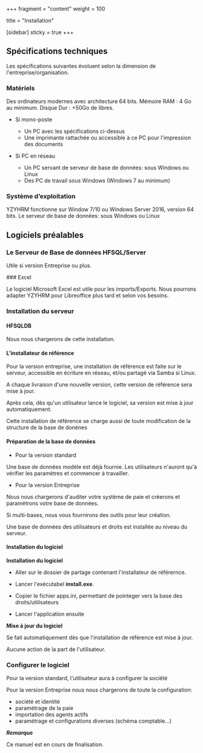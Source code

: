 +++
fragment = "content"
weight = 100

title = "Installation"

[sidebar]
  sticky = true
+++

## Spécifications techniques

Les spécifications suivantes évoluent selon la dimension de l'entreprise/organisation.

### Matériels

Des ordinateurs modernes avec architecture 64 bits.
Mémoire RAM : 4 Go au minimum.
Disque Dur : +50Go de libres.

* Si mono-poste

  * Un PC avec les spécifications ci-dessus
  * Une imprimante rattachée ou accessible à ce PC pour l'impression des documents

* Si PC en réseau

  * Un PC servant de serveur de base de données: sous Windows ou Linux
  * Des PC de travail sous Windows (Windows 7 au minimum)

### Système d’exploitation

YZYHRM fonctionne sur Window 7/10 ou Windows Server 2016, version 64 bits.
Le serveur de base de données: sous Windows ou Linux

## Logiciels préalables

### Le Serveur de Base de données HFSQL/Server

Utile si version Entreprise ou plus.

### Excel

Le logiciel Microsoft Excel est utile pour les imports/Exports.
Nous pourrons adapter YZYHRM pour Libreoffice plus tard et selon vos besoins.

### Installation du serveur

#### HFSQLDB

Nous nous chargerons de cette installation.

#### L'installateur de référence

Pour la version entreprise, une installation de référence est faite sur le serveur, accessible en écriture en réseau, et/ou partagé via Samba si Linux.


A chaque livraison d'une nouvelle version, cette version de référence sera mise à jour.

Après cela, dès qu'un utilisateur lance le logiciel, sa version est mise à jour automatiquement.

Cette installation de référence se charge aussi de toute modification de la structure de la base de donénes

#### Préparation de la base de données

* Pour la version standard

Une base de données modèle est déjà fournie. Les utilisateurs n'auront qu'à vérifier les paramètres et commencer à travailler.

* Pour la version Entreprise

Nous nous chargerons d'auditer votre système de paie et créerons et paramétrons votre base de données.

Si multi-bases, nous vous fournirons des outils pour leur création.

Une base de données des utilisateurs et droits est installée au niveau du serveur.

#### Installation du logiciel

**Installation du logiciel**


* Aller sur le dossier de partage contenant l'installateur de référernce.

* Lancer l'exécutabel **install.exe**.

* Copier le fichier apps.ini, permettant de pointeger vers la base des droits/utilisateurs

* Lancer l'application ensuite

**Mise à jour du logiciel**

Se fait automatiquement dès que l'installation de référence est mise à jour.

Aucune action de la part de l'utilisateur.


### Configurer le logiciel


Pour la version standard, l'utilisateur aura à configurer la société

Pour la version Entreprise nous nous chargerons de toute la configuration:

* société et identité
* paramétrage de la paie
* importation des agents actifs
* paramétrage et configurations diverses (schéma comptable...)

***Remarque***

Ce manuel est en cours de finalisation.